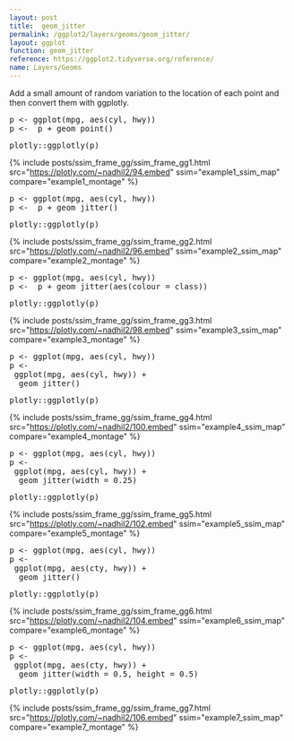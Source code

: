 ```yaml
---
layout: post
title:  geom_jitter
permalink: /ggplot2/layers/geoms/geom_jitter/
layout: ggplot
function: geom_jitter
reference: https://ggplot2.tidyverse.org/reference/
name: Layers/Geoms
---
```


Add a small amount of random variation to the location of each point and then convert them with ggplotly.



<pre class="mcode">
p <- ggplot(mpg, aes(cyl, hwy))
p <-  p + geom_point()
</pre>


<pre class="mcode">
plotly::ggplotly(p)
</pre>

{% include posts/ssim_frame_gg/ssim_frame_gg1.html src="https://plotly.com/~nadhil2/94.embed" ssim="example1_ssim_map" compare="example1_montage" %}





<pre class="mcode">
p <- ggplot(mpg, aes(cyl, hwy))
p <-  p + geom_jitter()
</pre>


<pre class="mcode">
plotly::ggplotly(p)
</pre>

{% include posts/ssim_frame_gg/ssim_frame_gg2.html src="https://plotly.com/~nadhil2/96.embed" ssim="example2_ssim_map" compare="example2_montage" %}





<pre class="mcode">
p <- ggplot(mpg, aes(cyl, hwy))
p <-  p + geom_jitter(aes(colour = class))
</pre>


<pre class="mcode">
plotly::ggplotly(p)
</pre>

{% include posts/ssim_frame_gg/ssim_frame_gg3.html src="https://plotly.com/~nadhil2/98.embed" ssim="example3_ssim_map" compare="example3_montage" %}





<pre class="mcode">
p <- ggplot(mpg, aes(cyl, hwy))
p <-    
 ggplot(mpg, aes(cyl, hwy)) +
  geom_jitter()
</pre>


<pre class="mcode">
plotly::ggplotly(p)
</pre>

{% include posts/ssim_frame_gg/ssim_frame_gg4.html src="https://plotly.com/~nadhil2/100.embed" ssim="example4_ssim_map" compare="example4_montage" %}





<pre class="mcode">
p <- ggplot(mpg, aes(cyl, hwy))
p <-    
 ggplot(mpg, aes(cyl, hwy)) +
  geom_jitter(width = 0.25)
</pre>


<pre class="mcode">
plotly::ggplotly(p)
</pre>

{% include posts/ssim_frame_gg/ssim_frame_gg5.html src="https://plotly.com/~nadhil2/102.embed" ssim="example5_ssim_map" compare="example5_montage" %}






<pre class="mcode">
p <- ggplot(mpg, aes(cyl, hwy))
p <-    
 ggplot(mpg, aes(cty, hwy)) +
  geom_jitter()
</pre>


<pre class="mcode">
plotly::ggplotly(p)
</pre>

{% include posts/ssim_frame_gg/ssim_frame_gg6.html src="https://plotly.com/~nadhil2/104.embed" ssim="example6_ssim_map" compare="example6_montage" %}






<pre class="mcode">
p <- ggplot(mpg, aes(cyl, hwy))
p <-    
 ggplot(mpg, aes(cty, hwy)) +
  geom_jitter(width = 0.5, height = 0.5)
</pre>


<pre class="mcode">
plotly::ggplotly(p)
</pre>

{% include posts/ssim_frame_gg/ssim_frame_gg7.html src="https://plotly.com/~nadhil2/106.embed" ssim="example7_ssim_map" compare="example7_montage" %}

